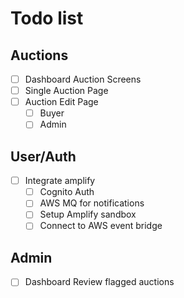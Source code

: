 # Todo list

## Auctions

- [ ] Dashboard Auction Screens
- [ ] Single Auction Page
- [ ] Auction Edit Page
  - [ ] Buyer
  - [ ] Admin

## User/Auth

- [ ] Integrate amplify
  - [ ] Cognito Auth
  - [ ] AWS MQ for notifications
  - [ ] Setup Amplify sandbox
  - [ ] Connect to AWS event bridge

## Admin

- [ ] Dashboard Review flagged auctions
